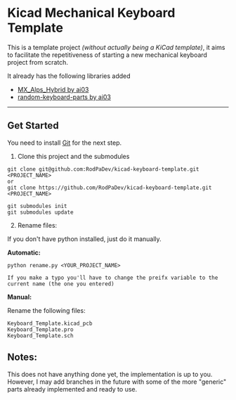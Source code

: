 # Kicad Mechanical Keyboard Template


This is a template project _(without actually being a KiCad template)_, it aims to facilitate the repetitiveness of starting a new mechanical keyboard project from scratch.

It already has the following libraries added

 - [MX_Alps_Hybrid by ai03](https://github.com/ai03-2725/MX_Alps_Hybrid)
 - [random-keyboard-parts by ai03](https://github.com/ai03-2725/random-keyboard-parts.pretty)


----

## Get Started

You need to install [Git](https://git-scm.com/) for the next step.

1. Clone this project and the submodules

```
git clone git@github.com:RodPaDev/kicad-keyboard-template.git <PROJECT_NAME>
or
git clone https://github.com/RodPaDev/kicad-keyboard-template.git <PROJECT_NAME>

git submodules init
git submodules update
```

2. Rename files:

If you don't have python installed, just do it manually.

**Automatic:**
```
python rename.py <YOUR_PROJECT_NAME>

If you make a typo you'll have to change the preifx variable to the current name (the one you entered)
```

**Manual:**

Rename the following files:
```
Keyboard_Template.kicad_pcb
Keyboard_Template.pro
Keyboard_Template.sch

```

## Notes:

This does not have anything done yet, the implementation is up to you. However, I may add branches in the future with some of the more "generic" parts already implemented and ready to use.



